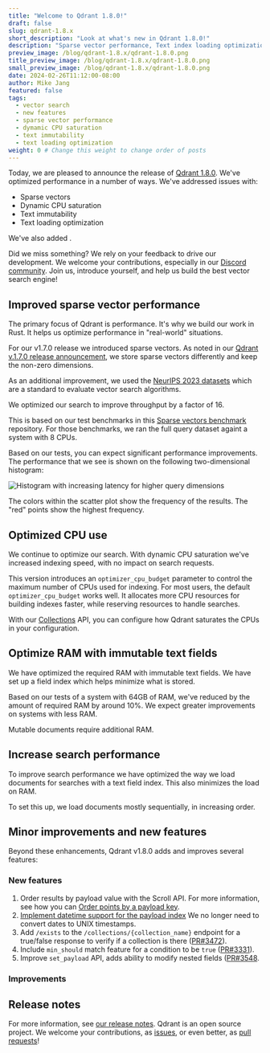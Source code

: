 ```yaml
---
title: "Welcome to Qdrant 1.8.0!"
draft: false
slug: qdrant-1.8.x 
short_description: "Look at what's new in Qdrant 1.8.0!"
description: "Sparse vector performance, Text index loading optimization, Text immutability, Dynamic CPU saturation" 
preview_image: /blog/qdrant-1.8.x/qdrant-1.8.0.png
title_preview_image: /blog/qdrant-1.8.x/qdrant-1.8.0.png
small_preview_image: /blog/qdrant-1.8.x/qdrant-1.8.0.png
date: 2024-02-26T11:12:00-08:00
author: Mike Jang
featured: false 
tags:
  - vector search
  - new features
  - sparse vector performance
  - dymamic CPU saturation
  - text immutability
  - text loading optimization
weight: 0 # Change this weight to change order of posts
---
```


Today, we are pleased to announce the release of [Qdrant 1.8.0](https://github.com/qdrant/qdrant/releases/tag/v1.8.0).
We've optimized performance in a number of ways. We've addressed issues with:

<!-- Shard deltas (deferred to v1.9) -->
- Sparse vectors
- Dynamic CPU saturation
- Text immutability
- Text loading optimization

We've also added <!-- TBD -->.

Did we miss something? We rely on your feedback to drive our development. We
welcome your contributions, especially in our [Discord community](https://qdrant.to/discord). Join us, introduce yourself, and help us build the best vector search engine!

## Improved sparse vector performance

The primary focus of Qdrant is performance. It's why we build our work in Rust.
It helps us optimize performance in "real-world" situations.

For our v1.7.0 release we introduced sparse vectors. As noted in our [Qdrant v.1.7.0 release announcement](https://qdrant.tech/articles/qdrant-1.7.x/#sparse-vectors), we store sparse vectors differently and keep the non-zero dimensions.

As an additional improvement, we used the [NeurIPS 2023 datasets](https://big-ann-benchmarks.com/neurips23.html) which are a standard to evaluate vector search algorithms.

We optimized our search to improve throughput by a factor of 16.

This is based on our test benchmarks in this [Sparse vectors benchmark](https://github.com/qdrant/sparse-vectors-benchmark) repository. For those benchmarks, we ran
the full query dataset againt a system with 8 CPUs.

<!-- Not sure if we need the details of how we created the test collection -->

Based on our tests, you can expect significant performance improvements. 
The performance that we see is shown on the following two-dimensional histogram:

![Histogram with increasing latency for higher query dimensions](/blog/qdrant-1.8.x/neurIPS_bench_example.png)

The colors within the scatter plot show the frequency of the results. The "red"
points show the highest frequency.

## Optimized CPU use

We continue to optimize our search. With dynamic CPU saturation we've increased
indexing speed, with no impact on search requests.

This version introduces an `optimizer_cpu_budget` parameter to control the maximum number of CPUs used
for indexing. For most users, the default `optimizer_cpu_budget` works well. It allocates more CPU resources
for building indexes faster, while reserving resources to handle searches.

With our [Collections](/documentation/concepts/collections/) API, you can 
configure how Qdrant saturates the CPUs in your configuration. 

## Optimize RAM with immutable text fields

We have optimized the required RAM with immutable text fields. We have set up
a field index which helps minimize what is stored.

Based on our tests of a system with 64GB of RAM, we've reduced by the amount of 
required RAM by around 10%. We expect greater improvements on systems with less RAM.

Mutable documents require additional RAM.

## Increase search performance

To improve search performance we have optimized the way we load documents for searches with a text field index. This also minimizes the load on RAM. 

To set this up, we load documents mostly sequentially, in increasing order.

## Minor improvements and new features

Beyond these enhancements, Qdrant v1.8.0 adds and improves several features:

### New features

<!-- Requires merging https://github.com/qdrant/landing_page/pull/631 -->
1. Order results by payload value with the Scroll API. For more information,
   see how you can [Order points by a payload key](/documentation/concepts/points/#order-points-by-a-payload-key).
1. [Implement datetime support for the payload index](https://github.com/qdrant/qdrant/issues/3320)
   We no longer need to convert dates to UNIX timestamps.
1. Add `/exists` to the `/collections/{collection_name}` endpoint for a 
   true/false response to verify if a collection is there ([PR#3472](https://github.com/qdrant/qdrant/pull/3472)).
1. Include `min_should` match feature for a condition to be `true` ([PR#3331](https://github.com/qdrant/qdrant/pull/3466/)).
1. Improve `set_payload` API, adds ability to modify nested fields ([PR#3548](https://github.com/qdrant/qdrant/pull/3548).

### Improvements


## Release notes
<!-- The link won't work until we create v1.8.0 release notes -->

For more information, see [our release notes](https://github.com/qdrant/qdrant/releases/tag/v1.8.0). 
Qdrant is an open source project. We welcome your contributions, as [issues](https://github.com/qdrant/qdrant/issues), or even better, as [pull requests](https://github.com/qdrant/qdrant/pulls)!
